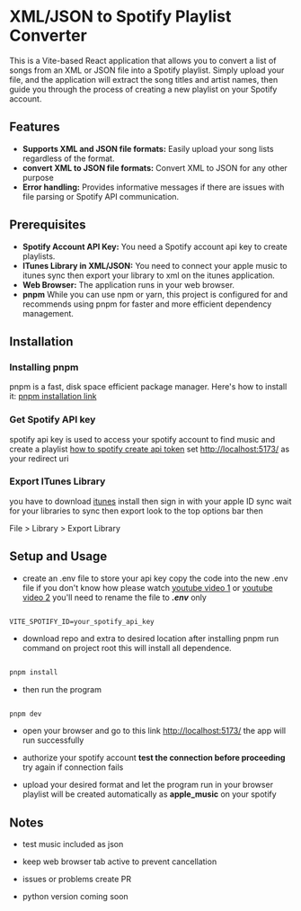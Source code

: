 # XML/JSON to Spotify Playlist Converter

This is a Vite-based React application that allows you to convert a list of songs from an XML or JSON file into a Spotify playlist. Simply upload your file, and the application will extract the song titles and artist names, then guide you through the process of creating a new playlist on your Spotify account.

## Features

* **Supports XML and JSON file formats:** Easily upload your song lists regardless of the format.
* **convert XML to JSON file formats:** Convert XML to JSON for any other purpose
* **Error handling:** Provides informative messages if there are issues with file parsing or Spotify API communication.

## Prerequisites

* **Spotify Account API Key:** You need a Spotify account api key to create playlists.
* **ITunes Library in XML/JSON:** You need to connect your apple music to itunes sync then export your library to xml on the itunes application.
* **Web Browser:** The application runs in your web browser.
* **pnpm** While you can use npm or yarn, this project is configured for and recommends using pnpm for faster and more efficient dependency management.

## Installation

### Installing pnpm

pnpm is a fast, disk space efficient package manager. Here's how to install it:
[pnpm installation link](https://pnpm.io/installation)

### Get Spotify API key

spotify api key is used to access your spotify account to find music and create a playlist [how to spotify create api token](https://developer.spotify.com/documentation/web-api/tutorials/getting-started) set [http://localhost:5173/](http://localhost:5173/) as your redirect uri

### Export ITunes Library

you have to download [itunes](https://www.apple.com/itunes/) install then sign in with your apple ID sync wait for your libraries to sync then export look to the top options bar then

File > Library > Export Library

## Setup and Usage

* create an .env file to store your api key copy the code into the new .env file if you don't know how please watch [youtube video 1](https://www.youtube.com/watch?v=bUNJg_TV91k&ab_channel=AMANRAJ) or [youtube video 2](https://www.youtube.com/watch?v=zlNBgP4xOR0&ab_channel=LinuxLad) you'll need to rename the file to **_.env_** only

```env

VITE_SPOTIFY_ID=your_spotify_api_key

```

* download repo and extra to desired location after installing pnpm run command on project root this will install all dependence.

```bash

pnpm install

```

* then run the program

```bash

pnpm dev

```

* open your browser and go to this link [http://localhost:5173/](http://localhost:5173/) the app will run successfully

* authorize your spotify account **test the connection before proceeding** try again if connection fails

* upload your desired format and let the program run in your browser playlist will be created automatically as **apple_music** on your spotify

## Notes

* test music included as json

* keep web browser tab active to prevent cancellation

* issues or problems create PR

* python version coming soon
